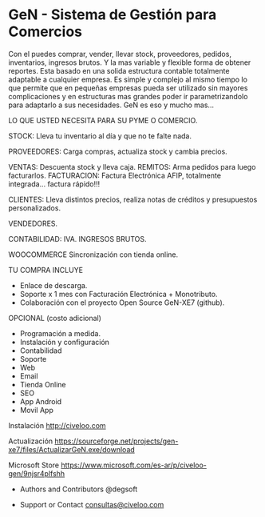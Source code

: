 ﻿# GeN - Sistema de Gestión para Comercios

Con el puedes comprar, vender, llevar stock, proveedores, pedidos, inventarios, ingresos brutos. 
Y la mas variable y flexible forma de obtener reportes. 
Esta basado en una solida estructura contable totalmente adaptable a cualquier empresa. 
Es simple y complejo al mismo tiempo lo que permite que en pequeñas empresas pueda ser utilizado sin mayores complicaciones y en estructuras mas grandes poder ir parametrizandolo para adaptarlo a sus necesidades. 
GeN es eso y mucho mas…

LO QUE USTED NECESITA PARA SU PYME O COMERCIO.

STOCK:
Lleva tu inventario al día y que no te falte nada. 

PROVEEDORES:
Carga compras, actualiza stock y cambia precios.

VENTAS:
Descuenta stock y lleva caja.
REMITOS: 
Arma pedidos para luego facturarlos.
FACTURACION:
Factura Electrónica AFIP, totalmente integrada... factura rápido!!!

CLIENTES:
Lleva distintos precios, realiza notas de créditos y presupuestos personalizados.

VENDEDORES.

CONTABILIDAD:
IVA. 
INGRESOS BRUTOS.

WOOCOMMERCE
Sincronización con tienda online.

TU COMPRA INCLUYE 

- Enlace de descarga.
- Soporte x 1 mes con Facturación Electrónica + Monotributo.
- Colaboración con el proyecto Open Source GeN-XE7 (github).

OPCIONAL (costo adicional)
- Programación a medida.
- Instalación y configuración
- Contabilidad
- Soporte
- Web
- Email
- Tienda Online
- SEO
- App Android
- Movil App

Instalación
http://civeloo.com

Actualización
https://sourceforge.net/projects/gen-xe7/files/ActualizarGeN.exe/download

Microsoft Store
https://www.microsoft.com/es-ar/p/civeloo-gen/9njsr4plfshh

* Authors and Contributors
@degsoft

* Support or Contact
consultas@civeloo.com
